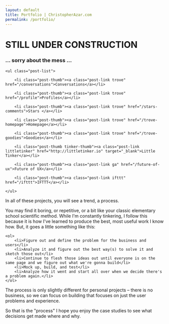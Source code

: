 ```yaml
---
layout: default
title: Portfolio | ChristopherAzar.com
permalink: /portfolio/
---
```


<h1 class="mess">STILL UNDER CONSTRUCTION </h1>
<h3 class="mess">... sorry about the mess ...</h3>

<div class="portfolio-index-content">

    <ul class="post-list">

        <li class="post-thumb"><a class="post-link trove" href="/conversations">Conversations</a></li>

        <li class="post-thumb"><a class="post-link trove" href="/profile">Profiles</a></li>

        <li class="post-thumb"><a class="post-link trove" href="/stars-comments">Stars </a></li>

        <li class="post-thumb"><a class="post-link trove" href="/trove-homepage">Homepage</a></li>

        <li class="post-thumb"><a class="post-link trove" href="/trove-goodies">Goodies</a></li>

        <li class="post-thumb tinker-thumb"><a class="post-link littletinker" href="http://littletinker.io" target="_blank">Little Tinker</a></li>

        <li class="post-thumb"><a class="post-link ga" href="/future-of-ux">Future of UX</a></li>

        <li class="post-thumb"><a class="post-link ifttt" href="/ifttt">IFTTT</a></li>

    </ul>

<p>In all of these projects, you will see a trend, a process.</p>

<p>You may find it boring, or repetitive, or a bit like your classic elementary school scientific method. While I'm constantly tinkering, I follow this because it is how I've learned to produce the best, most useful work I know how. But, it goes a little something like this:</p>

    <ol>
        <li>Figure out and define the problem for the business and users</li>
        <li>Analyze it and figure out the best way(s) to solve it and sketch those out</li>
        <li>Continue to flesh those ideas out until everyone is on the same page and we figure out what we're gonna build</li>
        <li>Mock up, build, and test</li>
        <li>Analyze how it went and start all over when we decide there's a problem again.</li>
    </ol>

<p>The process is only slightly different for personal projects – there is no business, so we can focus on building that focuses on just the user problems and experience.</p>

<p>So that is the "process" I hope you enjoy the case studies to see what decisions get made where and why.</p>

</div>
